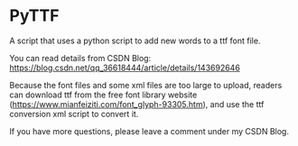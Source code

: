 # PyTTF
A script that uses a python script to add new words to a ttf font file.

You can read details from CSDN Blog: https://blog.csdn.net/qq_36618444/article/details/143692646

Because the font files and some xml files are too large to upload, readers can download ttf from the free font library website (https://www.mianfeiziti.com/font_glyph-93305.htm), and use the ttf conversion xml script to convert it.

If you have more questions, please leave a comment under my CSDN Blog.

